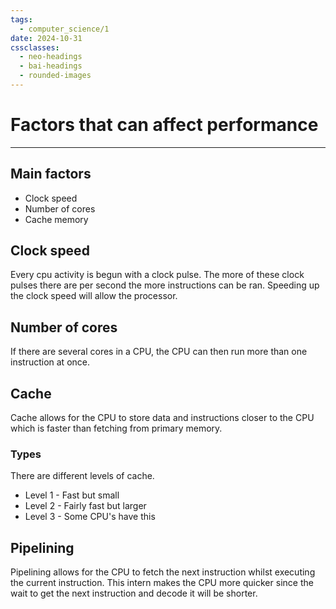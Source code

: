 ```yaml
---
tags:
  - computer_science/1
date: 2024-10-31
cssclasses:
  - neo-headings
  - bai-headings
  - rounded-images
---
```

# Factors that can affect performance

***
## Main factors
- Clock speed
- Number of cores
- Cache memory
## Clock speed
Every cpu activity is begun with a clock pulse. The more of these clock pulses there are per second the more instructions can be ran. Speeding up the clock speed will allow the processor.
## Number of cores
If there are several cores in a CPU, the CPU can then run more than one instruction at once. 
## Cache
Cache allows for the CPU to store data and instructions closer to the CPU which is faster than fetching from primary memory.
### Types
There are different levels of cache. 
- Level 1 - Fast but small 
- Level 2 - Fairly fast but larger
- Level 3 - Some CPU's have this
## Pipelining
Pipelining allows for the CPU to fetch the next instruction whilst executing the current instruction. This intern makes the CPU more quicker since the wait to get the next instruction and decode it will be shorter.